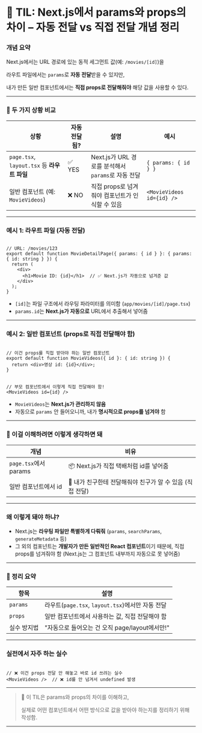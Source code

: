 📌 TIL: Next.js에서 params와 props의 차이 – 자동 전달 vs 직접 전달 개념 정리
===

### 개념 요약

Next.js에서는 URL 경로에 있는 동적 세그먼트 값(예: `/movies/[id]`)을

라우트 파일에서는 `params`로 **자동 전달**받을 수 있지만,

내가 만든 일반 컴포넌트에서는 **직접 props로 전달해줘야** 해당 값을 사용할 수 있다.

---

### 🧩 두 가지 상황 비교

| 상황 | 자동 전달됨? | 설명 | 예시 |
| --- | --- | --- | --- |
| `page.tsx`, `layout.tsx` 등 **라우트 파일** | ✅ YES | Next.js가 URL 경로를 분석해서 `params`로 자동 전달 | `{ params: { id } }` |
| 일반 컴포넌트 (예: `MovieVideos`) | ❌ NO | 직접 props로 넘겨줘야 컴포넌트가 인식할 수 있음 | `<MovieVideos id={id} />` |

---

### 예시 1: 라우트 파일 (자동 전달)

```tsx

// URL: /movies/123
export default function MovieDetailPage({ params: { id } }: { params: { id: string } }) {
  return (
    <div>
      <h1>Movie ID: {id}</h1>  // ✅ Next.js가 자동으로 넘겨준 값
    </div>
  );
}

```

- `[id]`는 파일 구조에서 라우팅 파라미터를 의미함 (`app/movies/[id]/page.tsx`)
- `params.id`는 **Next.js가 자동으로** URL에서 추출해서 넣어줌

---

### 예시 2: 일반 컴포넌트 (props로 직접 전달해야 함)

```tsx

// 이건 props를 직접 받아야 하는 일반 컴포넌트
export default function MovieVideos({ id }: { id: string }) {
  return <div>영상 id: {id}</div>;
}

```

```tsx

// 부모 컴포넌트에서 이렇게 직접 전달해야 함!
<MovieVideos id={id} />

```

- `MovieVideos`는 **Next.js가 관리하지 않음**
- 자동으로 `params` 안 들어오니까, 내가 **명시적으로 props를 넘겨야** 함

---

### 🧠 이걸 이해하려면 이렇게 생각하면 돼

| 개념 | 비유 |
| --- | --- |
| `page.tsx`에서 params | 📦 Next.js가 직접 택배처럼 id를 넣어줌 |
| 일반 컴포넌트에서 id | 🙋 내가 친구한테 전달해줘야 친구가 알 수 있음 (직접 전달) |

---

### 왜 이렇게 돼야 하냐?

- Next.js는 **라우팅 파일만 특별하게 다뤄줘** (`params`, `searchParams`, `generateMetadata` 등)
- 그 외의 컴포넌트는 **개발자가 만든 일반적인 React 컴포넌트**이기 때문에,
직접 props를 넘겨줘야 함 (Next.js는 그 컴포넌트 내부까지 자동으로 못 넣어줌)

---

### 🔁 정리 요약

| 항목 | 설명 |
| --- | --- |
| `params` | 라우트(`page.tsx`, `layout.tsx`)에서만 자동 전달 |
| `props` | 일반 컴포넌트에서 사용하는 값, 직접 전달해야 함 |
| 실수 방지법 | "자동으로 들어오는 건 오직 page/layout에서만!" |

---

### 실전에서 자주 하는 실수

```tsx

// ❌ 이건 props 전달 안 해놓고 바로 id 쓰려는 실수
<MovieVideos />  // ❌ id를 안 넘겨서 undefined 발생

```

---

> 📘 이 TIL은 params와 props의 차이를 이해하고,
> 
> 
> 실제로 어떤 컴포넌트에서 어떤 방식으로 값을 받아야 하는지를 정리하기 위해 작성함.
> 

---